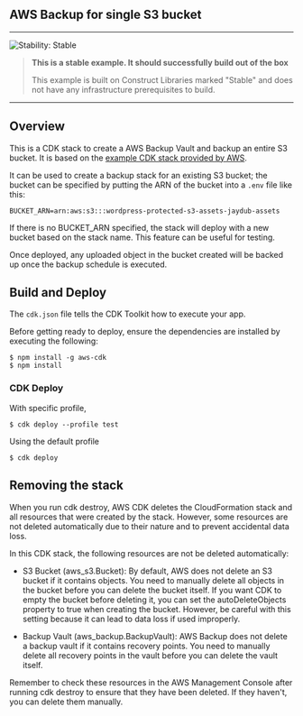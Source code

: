 AWS Backup for single S3 bucket
---

<!--BEGIN STABILITY BANNER-->
---

![Stability: Stable](https://img.shields.io/badge/stability-Stable-success.svg?style=for-the-badge)

> **This is a stable example. It should successfully build out of the box**
>
> This example is built on Construct Libraries marked "Stable" and does not have any infrastructure prerequisites to build.
---
<!--END STABILITY BANNER-->

## Overview

This is a CDK stack to create a AWS Backup Vault and backup an entire S3 bucket. It is based on the [example CDK stack provided by AWS](https://github.com/aws-samples/aws-cdk-examples).

It can be used to create a backup stack for an existing S3 bucket; the bucket can be specified by putting the ARN of the bucket into a `.env` file like this:

```env
BUCKET_ARN=arn:aws:s3:::wordpress-protected-s3-assets-jaydub-assets
```

If there is no BUCKET_ARN specified, the stack will deploy with a new bucket based on the stack name. This feature can be useful for testing.

Once deployed, any uploaded object in the bucket created will be backed up once the backup schedule is executed.


## Build and Deploy

The `cdk.json` file tells the CDK Toolkit how to execute your app.

Before getting ready to deploy, ensure the dependencies are installed by executing the following:

```
$ npm install -g aws-cdk
$ npm install
```

### CDK Deploy

With specific profile,
```
$ cdk deploy --profile test
```

Using the default profile

```
$ cdk deploy
```

## Removing the stack

When you run cdk destroy, AWS CDK deletes the CloudFormation stack and all resources that were created by the stack. However, some resources are not deleted automatically due to their nature and to prevent accidental data loss.

In this CDK stack, the following resources are not be deleted automatically:

- S3 Bucket (aws_s3.Bucket): By default, AWS does not delete an S3 bucket if it contains objects. You need to manually delete all objects in the bucket before you can delete the bucket itself. If you want CDK to empty the bucket before deleting it, you can set the autoDeleteObjects property to true when creating the bucket. However, be careful with this setting because it can lead to data loss if used improperly.

- Backup Vault (aws_backup.BackupVault): AWS Backup does not delete a backup vault if it contains recovery points. You need to manually delete all recovery points in the vault before you can delete the vault itself.

Remember to check these resources in the AWS Management Console after running cdk destroy to ensure that they have been deleted. If they haven't, you can delete them manually.
